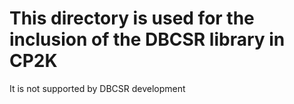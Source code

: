 # This directory is used for the inclusion of the DBCSR library in CP2K

It is not supported by DBCSR development
